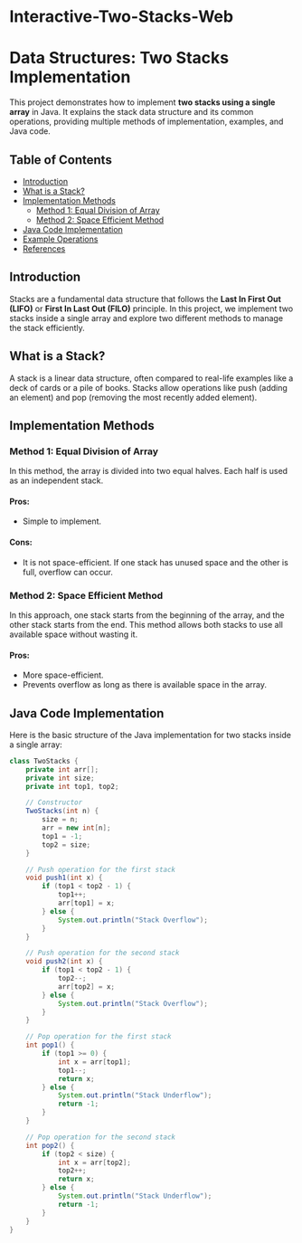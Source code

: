 # Interactive-Two-Stacks-Web

# Data Structures: Two Stacks Implementation

This project demonstrates how to implement **two stacks using a single array** in Java. It explains the stack data structure and its common operations, providing multiple methods of implementation, examples, and Java code.

## Table of Contents
- [Introduction](#introduction)
- [What is a Stack?](#what-is-a-stack)
- [Implementation Methods](#implementation-methods)
  - [Method 1: Equal Division of Array](#method-1-equal-division-of-array)
  - [Method 2: Space Efficient Method](#method-2-space-efficient-method)
- [Java Code Implementation](#java-code-implementation)
- [Example Operations](#example-operations)
- [References](#references)

## Introduction
Stacks are a fundamental data structure that follows the **Last In First Out (LIFO)** or **First In Last Out (FILO)** principle. In this project, we implement two stacks inside a single array and explore two different methods to manage the stack efficiently.

## What is a Stack?
A stack is a linear data structure, often compared to real-life examples like a deck of cards or a pile of books. Stacks allow operations like push (adding an element) and pop (removing the most recently added element).

## Implementation Methods

### Method 1: Equal Division of Array
In this method, the array is divided into two equal halves. Each half is used as an independent stack.

#### Pros:
- Simple to implement.

#### Cons:
- It is not space-efficient. If one stack has unused space and the other is full, overflow can occur.

### Method 2: Space Efficient Method
In this approach, one stack starts from the beginning of the array, and the other stack starts from the end. This method allows both stacks to use all available space without wasting it.

#### Pros:
- More space-efficient.
- Prevents overflow as long as there is available space in the array.

## Java Code Implementation
Here is the basic structure of the Java implementation for two stacks inside a single array:

```java
class TwoStacks {
    private int arr[];
    private int size;
    private int top1, top2;

    // Constructor
    TwoStacks(int n) {
        size = n;
        arr = new int[n];
        top1 = -1;
        top2 = size;
    }

    // Push operation for the first stack
    void push1(int x) {
        if (top1 < top2 - 1) {
            top1++;
            arr[top1] = x;
        } else {
            System.out.println("Stack Overflow");
        }
    }

    // Push operation for the second stack
    void push2(int x) {
        if (top1 < top2 - 1) {
            top2--;
            arr[top2] = x;
        } else {
            System.out.println("Stack Overflow");
        }
    }

    // Pop operation for the first stack
    int pop1() {
        if (top1 >= 0) {
            int x = arr[top1];
            top1--;
            return x;
        } else {
            System.out.println("Stack Underflow");
            return -1;
        }
    }

    // Pop operation for the second stack
    int pop2() {
        if (top2 < size) {
            int x = arr[top2];
            top2++;
            return x;
        } else {
            System.out.println("Stack Underflow");
            return -1;
        }
    }
}
